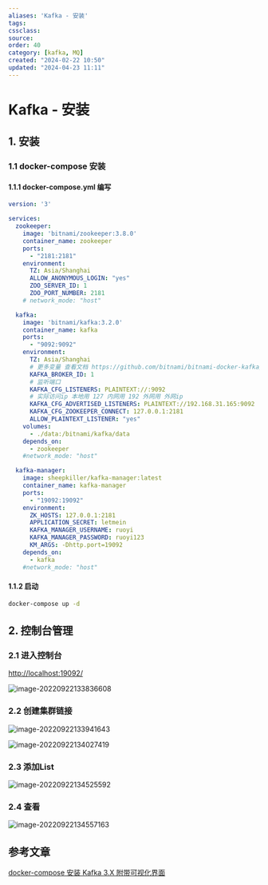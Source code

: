 ```yaml
---
aliases: 'Kafka - 安装'
tags: 
cssclass:
source:
order: 40
category: [kafka, MQ]
created: "2024-02-22 10:50"
updated: "2024-04-23 11:11"
---
```


# Kafka - 安装

## 1. 安装

### 1.1 docker-compose 安装

#### 1.1.1 docker-compose.yml 编写

```yml
version: '3'

services:
  zookeeper:
    image: 'bitnami/zookeeper:3.8.0'
    container_name: zookeeper
    ports:
      - "2181:2181"
    environment:
      TZ: Asia/Shanghai
      ALLOW_ANONYMOUS_LOGIN: "yes"
      ZOO_SERVER_ID: 1
      ZOO_PORT_NUMBER: 2181
    # network_mode: "host"

  kafka:
    image: 'bitnami/kafka:3.2.0'
    container_name: kafka
    ports:
      - "9092:9092"
    environment:
      TZ: Asia/Shanghai
      # 更多变量 查看文档 https://github.com/bitnami/bitnami-docker-kafka/blob/master/README.md
      KAFKA_BROKER_ID: 1
      # 监听端口
      KAFKA_CFG_LISTENERS: PLAINTEXT://:9092
      # 实际访问ip 本地用 127 内网用 192 外网用 外网ip
      KAFKA_CFG_ADVERTISED_LISTENERS: PLAINTEXT://192.168.31.165:9092
      KAFKA_CFG_ZOOKEEPER_CONNECT: 127.0.0.1:2181
      ALLOW_PLAINTEXT_LISTENER: "yes"
    volumes:
      - ./data:/bitnami/kafka/data
    depends_on:
      - zookeeper
    #network_mode: "host"

  kafka-manager:
    image: sheepkiller/kafka-manager:latest
    container_name: kafka-manager
    ports:
      - "19092:19092"
    environment:
      ZK_HOSTS: 127.0.0.1:2181
      APPLICATION_SECRET: letmein
      KAFKA_MANAGER_USERNAME: ruoyi
      KAFKA_MANAGER_PASSWORD: ruoyi123
      KM_ARGS: -Dhttp.port=19092
    depends_on:
      - kafka
    #network_mode: "host"

```

#### 1.1.2 启动

```sh
docker-compose up -d
```

## 2. 控制台管理

### 2.1 进入控制台

[http://localhost:19092/](http://localhost:19092/)

![image-20220922133836608](https://cdn.jsdelivr.net/gh/MrJackC/PicGoImages/other/202404231111290.png)

### 2.2 创建集群链接

![image-20220922133941643](https://cdn.jsdelivr.net/gh/MrJackC/PicGoImages/other/202404231111337.png)

![image-20220922134027419](https://cdn.jsdelivr.net/gh/MrJackC/PicGoImages/other/202404231111367.png)

### 2.3 添加List

![image-20220922134525592](https://cdn.jsdelivr.net/gh/MrJackC/PicGoImages/other/202404231111388.png)

### 2.4 查看

![image-20220922134557163](https://cdn.jsdelivr.net/gh/MrJackC/PicGoImages/other/202404231111414.png)

## 参考文章

[docker-compose 安装 Kafka 3.X 附带可视化界面](https://lionli.blog.csdn.net/article/details/125855550)